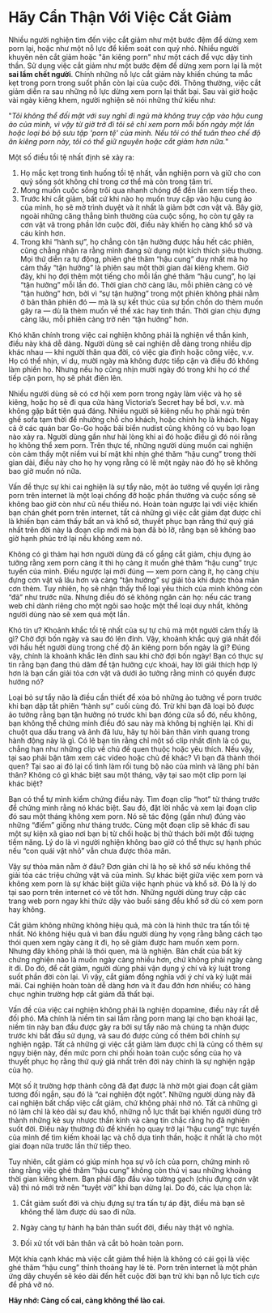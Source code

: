 # Hãy Cẩn Thận Với Việc Cắt Giảm

Nhiều người nghiện tìm đến việc cắt giảm như một bước đệm để dừng xem porn lại, hoặc như một nỗ lực để kiểm soát con quỷ nhỏ. Nhiều người khuyên nên cắt giảm hoặc "ăn kiêng porn" như một cách để vực dậy tinh thần. Sử dụng việc cắt giảm như một bước đệm để dừng xem porn lại là một **sai lầm chết người**. Chính những nỗ lực cắt giảm này khiến chúng ta mắc kẹt trong porn trong suốt phần còn lại của cuộc đời. Thông thường, việc cắt giảm diễn ra sau những nỗ lực dừng xem porn lại thất bại. Sau vài giờ hoặc vài ngày kiêng khem, người nghiện sẽ nói những thứ kiểu như:

"*Tôi không thể đối mặt với suy nghĩ đi ngủ mà không truy cập vào hậu cung ảo của mình, vì vậy từ giờ trở đi tôi sẽ chỉ xem porn mỗi bốn ngày một lần hoặc loại bỏ bộ sưu tập 'porn tệ' của mình. Nếu tôi có thể tuân theo chế độ ăn kiêng porn này, tôi có thể giữ nguyên hoặc cắt giảm hơn nữa.*"

Một số điều tồi tệ nhất định sẽ xảy ra:

1.  Họ mắc kẹt trong tình huống tồi tệ nhất, vẫn nghiện porn và giữ cho con quỷ sống sót không chỉ trong cơ thể mà còn trong tâm trí.
2.  Mong muốn cuộc sống trôi qua nhanh chóng để đến lần xem tiếp theo.
3.  Trước khi cắt giảm, bất cứ khi nào họ muốn truy cập vào hậu cung ảo của mình, họ sẽ mở trình duyệt và ít nhất là giảm bớt cơn vật vã. Bây giờ, ngoài những căng thẳng bình thường của cuộc sống, họ còn tự gây ra cơn vật vã trong phần lớn cuộc đời, điều này khiến họ càng khổ sở và cáu kỉnh hơn.
4. Trong khi “hành sự”, họ chẳng còn tận hưởng được hầu hết các phiên, cũng chẳng nhận ra rằng mình đang sử dụng một kích thích siêu thường. Mọi thứ diễn ra tự động, phiên ghé thăm “hậu cung” duy nhất mà họ cảm thấy “tận hưởng” là phiên sau một thời gian dài kiêng khem. Giờ đây, khi họ đợi thêm một tiếng cho mỗi lần ghé thăm “hậu cung”, họ lại “tận hưởng” mỗi lần đó. Thời gian chờ càng lâu, mỗi phiên càng có vẻ “tận hưởng” hơn, bởi vì “sự tận hưởng” trong một phiên không phải nằm ở bản thân phiên đó — mà là sự kết thúc của sự bồn chồn do thèm muốn gây ra — dù là thèm muốn về thể xác hay tinh thần. Thời gian chịu đựng càng lâu, mỗi phiên càng trở nên “tận hưởng” hơn.

Khó khăn chính trong việc cai nghiện không phải là nghiện về thần kinh, điều này khá dễ dàng. Người dùng sẽ cai nghiện dễ dàng trong nhiều dịp khác nhau — khi người thân qua đời, có việc gia đình hoặc công việc, v.v. Họ có thể nhịn, ví dụ, mười ngày mà không được tiếp cận và điều đó không làm phiền họ. Nhưng nếu họ cũng nhịn mười ngày đó trong khi họ *có thể* tiếp cận porn, họ sẽ phát điên lên.

Nhiều người dùng sẽ có cơ hội xem porn trong ngày làm việc và họ sẽ kiêng, hoặc họ sẽ đi qua cửa hàng Victoria’s Secret hay bể bơi, v.v. mà không gặp bất tiện quá đáng. Nhiều người sẽ kiêng nếu họ phải ngủ trên ghế sofa tạm thời để nhường chỗ cho khách, hoặc chính họ là khách. Ngay cả ở các quán bar Go-Go hoặc bãi biển nudist cũng không có vụ bạo loạn nào xảy ra. Người dùng gần như hài lòng khi ai đó hoặc điều gì đó nói rằng họ không thể xem porn. Trên thực tế, những người dùng muốn cai nghiện còn cảm thấy một niềm vui bí mật khi nhịn ghé thăm “hậu cung” trong thời gian dài, điều này cho họ hy vọng rằng có lẽ một ngày nào đó họ sẽ không bao giờ muốn nó nữa.

Vấn đề thực sự khi cai nghiện là sự tẩy não, một ảo tưởng về quyền lợi rằng porn trên internet là một loại chống đỡ hoặc phần thưởng và cuộc sống sẽ không bao giờ còn như cũ nếu thiếu nó. Hoàn toàn ngược lại với việc khiến bạn chán ghét porn trên internet, tất cả những gì việc cắt giảm đạt được chỉ là khiến bạn cảm thấy bất an và khổ sở, thuyết phục bạn rằng thứ quý giá nhất trên đời này là đoạn clip mới mà bạn đã bỏ lỡ, rằng bạn sẽ không bao giờ hạnh phúc trở lại nếu không xem nó.

Không có gì thảm hại hơn người dùng đã cố gắng cắt giảm, chịu đựng ảo tưởng rằng xem porn càng ít thì họ càng ít muốn ghé thăm “hậu cung” trực tuyến của mình. Điều ngược lại mới đúng — xem porn càng ít, họ càng chịu đựng cơn vật vã lâu hơn và càng “tận hưởng” sự giải tỏa khi được thỏa mãn cơn thèm. Tuy nhiên, họ sẽ nhận thấy thể loại yêu thích của mình không còn “đã” như trước nữa. Nhưng điều đó sẽ không ngăn cản họ: nếu các trang web chỉ dành riêng cho một ngôi sao hoặc một thể loại duy nhất, không người dùng nào sẽ xem quá một lần.

Khó tin ư? Khoảnh khắc tồi tệ nhất của sự tự chủ mà một người cảm thấy là gì? Chờ đợi bốn ngày và sau đó lên đỉnh. Vậy, khoảnh khắc quý giá nhất đối với hầu hết người dùng trong chế độ ăn kiêng porn bốn ngày là gì? Đúng vậy, chính là khoảnh khắc lên đỉnh sau khi chờ đợi bốn ngày! Bạn có thực sự tin rằng bạn đang thủ dâm để tận hưởng cực khoái, hay lời giải thích hợp lý hơn là bạn cần giải tỏa cơn vật vã dưới ảo tưởng rằng mình có quyền được hưởng nó?

Loại bỏ sự tẩy não là điều cần thiết để xóa bỏ những ảo tưởng về porn trước khi bạn dập tắt phiên “hành sự” cuối cùng đó. Trừ khi bạn đã loại bỏ được ảo tưởng rằng bạn tận hưởng nó trước khi bạn đóng cửa sổ đó, nếu không, bạn không thể chứng minh điều đó sau này mà không bị nghiện lại. Khi di chuột qua dấu trang và ảnh đã lưu, hãy tự hỏi bản thân vinh quang trong hành động này là gì. Có lẽ bạn tin rằng chỉ một số clip nhất định là có gu, chẳng hạn như những clip về chủ đề quen thuộc hoặc yêu thích. Nếu vậy, tại sao phải bận tâm xem các video hoặc chủ đề khác? Vì bạn đã thành thói quen? Tại sao ai đó lại cố tình làm rối tung bộ não của mình và lãng phí bản thân? Không có gì khác biệt sau một tháng, vậy tại sao một clip porn lại khác biệt?

Bạn có thể tự mình kiểm chứng điều này. Tìm đoạn clip “hot” từ tháng trước để chứng minh rằng nó khác biệt. Sau đó, đặt lời nhắc và xem lại đoạn clip đó sau một tháng không xem porn. Nó sẽ tác động (gần như) đúng vào những “điểm” giống như tháng trước. Cùng một đoạn clip sẽ khác đi sau một sự kiện xã giao nơi bạn bị từ chối hoặc bị thử thách bởi một đối tượng tiềm năng. Lý do là vì người nghiện không bao giờ có thể thực sự hạnh phúc nếu “con quái vật nhỏ” vẫn chưa được thỏa mãn.

Vậy sự thỏa mãn nằm ở đâu? Đơn giản chỉ là họ sẽ khổ sở nếu không thể giải tỏa các triệu chứng vật vã của mình. Sự khác biệt giữa việc xem porn và không xem porn là sự khác biệt giữa việc hạnh phúc và khổ sở. Đó là lý do tại sao porn trên internet có vẻ tốt hơn. Những người dùng truy cập các trang web porn ngay khi thức dậy vào buổi sáng đều khổ sở dù có xem porn hay không.

Cắt giảm không những không hiệu quả, mà còn là hình thức tra tấn tồi tệ nhất. Nó không hiệu quả vì ban đầu người dùng hy vọng rằng bằng cách tạo thói quen xem ngày càng ít đi, họ sẽ giảm được ham muốn xem porn. Nhưng đây không phải là thói quen, mà là nghiện. Bản chất của bất kỳ chứng nghiện nào là muốn ngày càng nhiều hơn, chứ không phải ngày càng ít đi. Do đó, để cắt giảm, người dùng phải vận dụng ý chí và kỷ luật trong suốt phần đời còn lại. Vì vậy, cắt giảm đồng nghĩa với ý chí và kỷ luật mãi mãi. Cai nghiện hoàn toàn dễ dàng hơn và ít đau đớn hơn nhiều; có hàng chục nghìn trường hợp cắt giảm đã thất bại.

Vấn đề của việc cai nghiện không phải là nghiện dopamine, điều này rất dễ đối phó. Mà chính là niềm tin sai lầm rằng porn mang lại cho bạn khoái lạc, niềm tin này ban đầu được gây ra bởi sự tẩy não mà chúng ta nhận được trước khi bắt đầu sử dụng, và sau đó được củng cố thêm bởi chính sự nghiện ngập. Tất cả những gì việc cắt giảm làm được chỉ là củng cố thêm sự ngụy biện này, đến mức porn chi phối hoàn toàn cuộc sống của họ và thuyết phục họ rằng thứ quý giá nhất trên đời này chính là sự nghiện ngập của họ.

Một số ít trường hợp thành công đã đạt được là nhờ một giai đoạn cắt giảm tương đối ngắn, sau đó là “cai nghiện đột ngột”. Những người dùng này đã cai nghiện bất chấp việc cắt giảm, chứ không phải nhờ nó. Tất cả những gì nó làm chỉ là kéo dài sự đau khổ, những nỗ lực thất bại khiến người dùng trở thành những kẻ suy nhược thần kinh và càng tin chắc rằng họ đã nghiện suốt đời. Điều này thường đủ để khiến họ quay trở lại “hậu cung” trực tuyến của mình để tìm kiếm khoái lạc và chỗ dựa tinh thần, hoặc ít nhất là cho một giai đoạn nữa trước lần thử tiếp theo.

Tuy nhiên, cắt giảm có giúp minh họa sự vô ích của porn, chứng minh rõ ràng rằng việc ghé thăm “hậu cung” không còn thú vị sau những khoảng thời gian kiêng khem. Bạn phải đập đầu vào tường gạch (chịu đựng cơn vật vã) thì nó mới trở nên “tuyệt vời” khi bạn dừng lại. Do đó, các lựa chọn là:

1. Cắt giảm suốt đời và chịu đựng sự tra tấn tự áp đặt, điều mà bạn sẽ không thể làm được dù sao đi nữa.

2. Ngày càng tự hành hạ bản thân suốt đời, điều này thật vô nghĩa.

3. Đối xử tốt với bản thân và cắt bỏ hoàn toàn porn.

Một khía cạnh khác mà việc cắt giảm thể hiện là không có cái gọi là việc ghé thăm “hậu cung” thỉnh thoảng hay lẻ tẻ. Porn trên internet là một phản ứng dây chuyền sẽ kéo dài đến hết cuộc đời bạn trừ khi bạn nỗ lực tích cực để phá vỡ nó.

**Hãy nhớ: Càng cố cai, càng không thể lào cai.**
